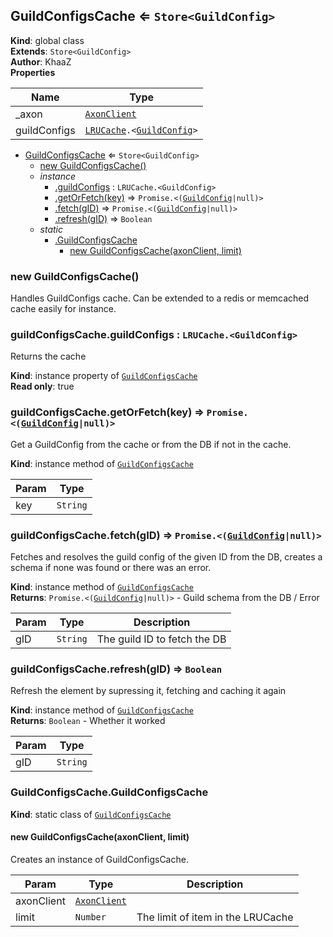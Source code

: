 <a name="GuildConfigsCache"></a>

## GuildConfigsCache ⇐ <code>Store&lt;GuildConfig&gt;</code>
**Kind**: global class  
**Extends**: <code>Store&lt;GuildConfig&gt;</code>  
**Author**: KhaaZ  
**Properties**

| Name | Type |
| --- | --- |
| _axon | <code>[AxonClient](AxonClient)</code> | 
| guildConfigs | <code>[LRUCache](Utility/LRUCache).&lt;[GuildConfig](Core/GuildConfig)&gt;</code> | 


* [GuildConfigsCache](#GuildConfigsCache) ⇐ <code>Store&lt;GuildConfig&gt;</code>
    * [new GuildConfigsCache()](#new_GuildConfigsCache_new)
    * _instance_
        * [.guildConfigs](#GuildConfigsCache+guildConfigs) : <code>LRUCache.&lt;GuildConfig&gt;</code>
        * [.getOrFetch(key)](#GuildConfigsCache+getOrFetch) ⇒ <code>Promise.&lt;([GuildConfig](Core/GuildConfig)\|null)&gt;</code>
        * [.fetch(gID)](#GuildConfigsCache+fetch) ⇒ <code>Promise.&lt;([GuildConfig](Core/GuildConfig)\|null)&gt;</code>
        * [.refresh(gID)](#GuildConfigsCache+refresh) ⇒ <code>Boolean</code>
    * _static_
        * [.GuildConfigsCache](#GuildConfigsCache.GuildConfigsCache)
            * [new GuildConfigsCache(axonClient, limit)](#new_GuildConfigsCache.GuildConfigsCache_new)

<a name="new_GuildConfigsCache_new"></a>

### new GuildConfigsCache()
Handles GuildConfigs cache.
Can be extended to a redis or memcached cache easily for instance.

<a name="GuildConfigsCache+guildConfigs"></a>

### guildConfigsCache.guildConfigs : <code>LRUCache.&lt;GuildConfig&gt;</code>
Returns the cache

**Kind**: instance property of [<code>GuildConfigsCache</code>](#GuildConfigsCache)  
**Read only**: true  
<a name="GuildConfigsCache+getOrFetch"></a>

### guildConfigsCache.getOrFetch(key) ⇒ <code>Promise.&lt;([GuildConfig](Core/GuildConfig)\|null)&gt;</code>
Get a GuildConfig from the cache or from the DB if not in the cache.

**Kind**: instance method of [<code>GuildConfigsCache</code>](#GuildConfigsCache)  

| Param | Type |
| --- | --- |
| key | <code>String</code> | 

<a name="GuildConfigsCache+fetch"></a>

### guildConfigsCache.fetch(gID) ⇒ <code>Promise.&lt;([GuildConfig](Core/GuildConfig)\|null)&gt;</code>
Fetches and resolves the guild config of the given ID from the DB, creates a schema if none was found or there was an error.

**Kind**: instance method of [<code>GuildConfigsCache</code>](#GuildConfigsCache)  
**Returns**: <code>Promise.&lt;([GuildConfig](Core/GuildConfig)\|null)&gt;</code> - Guild schema from the DB / Error  

| Param | Type | Description |
| --- | --- | --- |
| gID | <code>String</code> | The guild ID to fetch the DB |

<a name="GuildConfigsCache+refresh"></a>

### guildConfigsCache.refresh(gID) ⇒ <code>Boolean</code>
Refresh the element by supressing it, fetching and caching it again

**Kind**: instance method of [<code>GuildConfigsCache</code>](#GuildConfigsCache)  
**Returns**: <code>Boolean</code> - Whether it worked  

| Param | Type |
| --- | --- |
| gID | <code>String</code> | 

<a name="GuildConfigsCache.GuildConfigsCache"></a>

### GuildConfigsCache.GuildConfigsCache
**Kind**: static class of [<code>GuildConfigsCache</code>](#GuildConfigsCache)  
<a name="new_GuildConfigsCache.GuildConfigsCache_new"></a>

#### new GuildConfigsCache(axonClient, limit)
Creates an instance of GuildConfigsCache.


| Param | Type | Description |
| --- | --- | --- |
| axonClient | <code>[AxonClient](AxonClient)</code> |  |
| limit | <code>Number</code> | The limit of item in the LRUCache |

